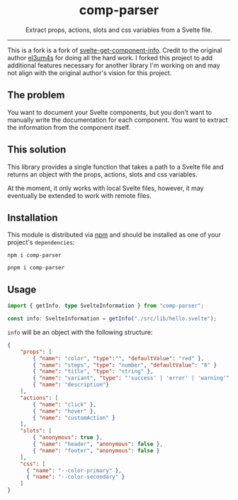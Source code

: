 <div align="center">
<h1>comp-parser</h1>

<p>Extract props, actions, slots and css variables from a Svelte file.</p>
</div>

---

This is a fork is a fork of [svelte-get-component-info](https://github.com/el3um4s/svelte-get-component-info). Credit to the original author [el3um4s](https://github.com/el3um4s) for doing all the hard work. I forked this project to add additional features necessary for another library I'm working on and may not align with the original author's vision for this project.

## The problem

You want to document your Svelte components, but you don't want to manually write the documentation for each component. You want to extract the information from the component itself.

## This solution

This library provides a single function that takes a path to a Svelte file and returns an object with the props, actions, slots and css variables.

At the moment, it only works with local Svelte files, however, it may eventually be extended to work with remote files.

## Installation

This module is distributed via [npm](https://www.npmjs.com/comp-parser) and should be installed as one of your project's `dependencies`:

```
npm i comp-parser
```

```
pnpm i comp-parser
```

## Usage

```typescript
import { getInfo, type SvelteInformation } from "comp-parser";

const info: SvelteInformation = getInfo("./src/lib/hello.svelte");
```

`info` will be an object with the following structure:

```json
{
    "props": [
        { "name": "color", "type":"", "defaultValue": "red" },
        { "name": "steps", "type": "number", "defaultValue": "8" }
        { "name": "title", "type": "string" },
        { "name": "variant", "type": "'success' | 'error' | 'warning'", "defaultValue": "success"}
        { "name": "description"}
    ],
    "actions": [
        { "name": "click" },
        { "name": "hover" },
        { "name": "customAction" }
    ],
    "slots": [
        { "anonymous": true },
        { "name": "header", "anonymous": false },
        { "name": "footer", "anonymous": false }
    ],
    "css": [
      { "name": "--color-primary" },
      { "name": "--color-secondary" }
    ]
}
```

